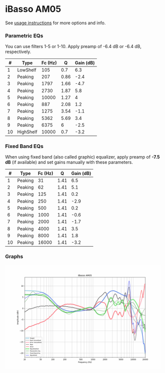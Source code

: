 # iBasso AM05
See [usage instructions](https://github.com/jaakkopasanen/AutoEq#usage) for more options and info.

### Parametric EQs
You can use filters 1-5 or 1-10. Apply preamp of -6.4 dB or -6.4 dB, respectively.

|   # | Type      |   Fc (Hz) |    Q |   Gain (dB) |
|-----|-----------|-----------|------|-------------|
|   1 | LowShelf  |       105 | 0.7  |         6.3 |
|   2 | Peaking   |       207 | 0.86 |        -2.4 |
|   3 | Peaking   |      1797 | 1.66 |        -4.7 |
|   4 | Peaking   |      2730 | 1.87 |         5.8 |
|   5 | Peaking   |     10000 | 1.27 |         4   |
|   6 | Peaking   |       887 | 2.08 |         1.2 |
|   7 | Peaking   |      1275 | 3.54 |        -1.1 |
|   8 | Peaking   |      5362 | 5.69 |         3.4 |
|   9 | Peaking   |      6375 | 6    |        -2.5 |
|  10 | HighShelf |     10000 | 0.7  |        -3.2 |

### Fixed Band EQs
When using fixed band (also called graphic) equalizer, apply preamp of **-7.5 dB** (if available) and set gains manually with these parameters.

|   # | Type    |   Fc (Hz) |    Q |   Gain (dB) |
|-----|---------|-----------|------|-------------|
|   1 | Peaking |        31 | 1.41 |         6.5 |
|   2 | Peaking |        62 | 1.41 |         5.1 |
|   3 | Peaking |       125 | 1.41 |         0.2 |
|   4 | Peaking |       250 | 1.41 |        -2.9 |
|   5 | Peaking |       500 | 1.41 |         0.2 |
|   6 | Peaking |      1000 | 1.41 |        -0.6 |
|   7 | Peaking |      2000 | 1.41 |        -1.7 |
|   8 | Peaking |      4000 | 1.41 |         3.5 |
|   9 | Peaking |      8000 | 1.41 |         1.8 |
|  10 | Peaking |     16000 | 1.41 |        -3.2 |

### Graphs
![](./iBasso%20AM05.png)
